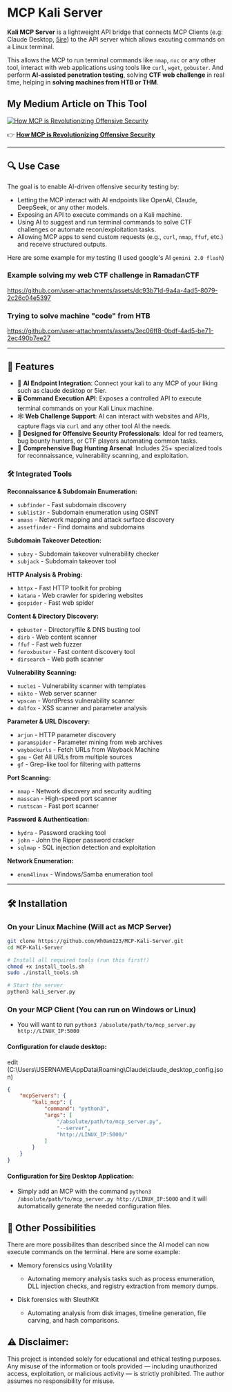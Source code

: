 # MCP Kali Server

**Kali MCP Server** is a lightweight API bridge that connects MCP Clients (e.g: Claude Desktop, [5ire](https://github.com/nanbingxyz/5ire)) to the API server which allows excuting commands on a Linux terminal.

This allows the MCP to run terminal commands like `nmap`, `nxc` or any other tool, interact with web applications using tools like `curl`, `wget`, `gobuster`. 
 And perform **AI-assisted penetration testing**, solving **CTF web challenge** in real time, helping in **solving machines from HTB or THM**.

## My Medium Article on This Tool

[![How MCP is Revolutionizing Offensive Security](https://miro.medium.com/v2/resize:fit:828/format:webp/1*g4h-mIpPEHpq_H63W7Emsg.png)](https://yousofnahya.medium.com/how-mcp-is-revolutionizing-offensive-security-93b2442a5096)

👉 [**How MCP is Revolutionizing Offensive Security**](https://yousofnahya.medium.com/how-mcp-is-revolutionizing-offensive-security-93b2442a5096)

---

## 🔍 Use Case

The goal is to enable AI-driven offensive security testing by:

- Letting the MCP interact with AI endpoints like OpenAI, Claude, DeepSeek, or any other models.
- Exposing an API to execute commands on a Kali machine.
- Using AI to suggest and run terminal commands to solve CTF challenges or automate recon/exploitation tasks.
- Allowing MCP apps to send custom requests (e.g., `curl`, `nmap`, `ffuf`, etc.) and receive structured outputs.

Here are some example for my testing (I used google's AI `gemini 2.0 flash`)

### Example solving my web CTF challenge in RamadanCTF
https://github.com/user-attachments/assets/dc93b71d-9a4a-4ad5-8079-2c26c04e5397

### Trying to solve machine "code" from HTB
https://github.com/user-attachments/assets/3ec06ff8-0bdf-4ad5-be71-2ec490b7ee27


---

## 🚀 Features

- 🧠 **AI Endpoint Integration**: Connect your kali to any MCP of your liking such as claude desktop or 5ier.
- 🖥️ **Command Execution API**: Exposes a controlled API to execute terminal commands on your Kali Linux machine.
- 🕸️ **Web Challenge Support**: AI can interact with websites and APIs, capture flags via `curl` and any other tool AI the needs.
- 🔐 **Designed for Offensive Security Professionals**: Ideal for red teamers, bug bounty hunters, or CTF players automating common tasks.
- 🎯 **Comprehensive Bug Hunting Arsenal**: Includes 25+ specialized tools for reconnaissance, vulnerability scanning, and exploitation.

### 🛠️ Integrated Tools

**Reconnaissance & Subdomain Enumeration:**
- `subfinder` - Fast subdomain discovery
- `sublist3r` - Subdomain enumeration using OSINT
- `amass` - Network mapping and attack surface discovery
- `assetfinder` - Find domains and subdomains

**Subdomain Takeover Detection:**
- `subzy` - Subdomain takeover vulnerability checker
- `subjack` - Subdomain takeover tool

**HTTP Analysis & Probing:**
- `httpx` - Fast HTTP toolkit for probing
- `katana` - Web crawler for spidering websites
- `gospider` - Fast web spider

**Content & Directory Discovery:**
- `gobuster` - Directory/file & DNS busting tool
- `dirb` - Web content scanner
- `ffuf` - Fast web fuzzer
- `feroxbuster` - Fast content discovery tool
- `dirsearch` - Web path scanner

**Vulnerability Scanning:**
- `nuclei` - Vulnerability scanner with templates
- `nikto` - Web server scanner
- `wpscan` - WordPress vulnerability scanner
- `dalfox` - XSS scanner and parameter analysis

**Parameter & URL Discovery:**
- `arjun` - HTTP parameter discovery
- `paramspider` - Parameter mining from web archives
- `waybackurls` - Fetch URLs from Wayback Machine
- `gau` - Get All URLs from multiple sources
- `gf` - Grep-like tool for filtering with patterns

**Port Scanning:**
- `nmap` - Network discovery and security auditing
- `masscan` - High-speed port scanner
- `rustscan` - Fast port scanner

**Password & Authentication:**
- `hydra` - Password cracking tool
- `john` - John the Ripper password cracker
- `sqlmap` - SQL injection detection and exploitation

**Network Enumeration:**
- `enum4linux` - Windows/Samba enumeration tool

---

## 🛠️ Installation

### On your Linux Machine (Will act as MCP Server)
```bash
git clone https://github.com/Wh0am123/MCP-Kali-Server.git
cd MCP-Kali-Server

# Install all required tools (run this first!)
chmod +x install_tools.sh
sudo ./install_tools.sh

# Start the server
python3 kali_server.py
```

### On your MCP Client (You can run on Windows or Linux)
- You will want to run `python3 /absolute/path/to/mcp_server.py http://LINUX_IP:5000`

#### Configuration for claude desktop:
edit (C:\Users\USERNAME\AppData\Roaming\Claude\claude_desktop_config.json)

```json
{
    "mcpServers": {
        "kali_mcp": {
            "command": "python3",
            "args": [
                "/absolute/path/to/mcp_server.py",
                "--server",
                "http://LINUX_IP:5000/"
            ]
        }
    }
}
```

#### Configuration for [5ire](https://github.com/nanbingxyz/5ire) Desktop Application:
- Simply add an MCP with the command `python3 /absolute/path/to/mcp_server.py http://LINUX_IP:5000` and it will automatically generate the needed configuration files.

## 🔮 Other Possibilities

There are more possibilites than described since the AI model can now execute commands on the terminal. Here are some example:

- Memory forensics using Volatility
  - Automating memory analysis tasks such as process enumeration, DLL injection checks, and registry extraction from memory dumps.

- Disk forensics with SleuthKit
  - Automating analysis from disk images, timeline generation, file carving, and hash comparisons.


## ⚠️ Disclaimer:
This project is intended solely for educational and ethical testing purposes. Any misuse of the information or tools provided — including unauthorized access, exploitation, or malicious activity — is strictly prohibited.
The author assumes no responsibility for misuse.
